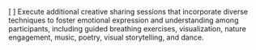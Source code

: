 [ ] Execute additional creative sharing sessions that incorporate diverse techniques to foster emotional expression and understanding among participants, including guided breathing exercises, visualization, nature engagement, music, poetry, visual storytelling, and dance.